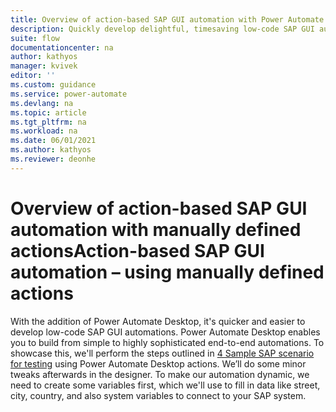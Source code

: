 ```yaml
---
title: Overview of action-based SAP GUI automation with Power Automate | Microsoft Docs
description: Quickly develop delightful, timesaving low-code SAP GUI automations with Power Automate.
suite: flow
documentationcenter: na
author: kathyos
manager: kvivek
editor: ''
ms.custom: guidance
ms.service: power-automate
ms.devlang: na
ms.topic: article
ms.tgt_pltfrm: na
ms.workload: na
ms.date: 06/01/2021
ms.author: kathyos
ms.reviewer: deonhe
---
```


# Overview of action-based SAP GUI automation with manually defined actionsAction-based SAP GUI automation – using manually defined actions

With the addition of Power Automate Desktop, it's quicker and easier to develop low-code SAP GUI automations. Power Automate Desktop enables you to build from simple to highly sophisticated end-to-end automations. To showcase this, we'll perform the steps outlined in [4 Sample SAP scenario for testing](#_Sample_SAP_scenario) using Power Automate Desktop actions. We’ll do some minor tweaks afterwards in the designer. To make our automation dynamic, we need to create some variables first, which we'll use to fill in data like street, city, country, and also system variables to connect to your SAP system.
